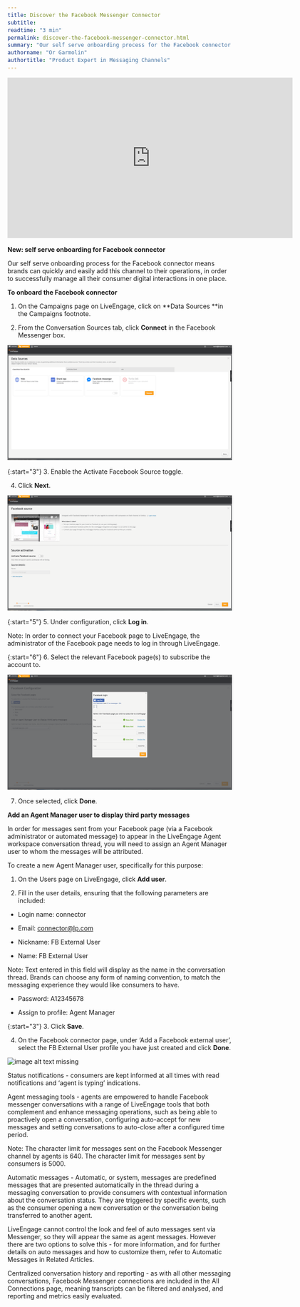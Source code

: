 ```yaml
---
title: Discover the Facebook Messenger Connector
subtitle:
readtime: "3 min"
permalink: discover-the-facebook-messenger-connector.html
summary: "Our self serve onboarding process for the Facebook connector means brands can quickly and easily add this channel to their operations."
authorname: "Or Garmolin"
authortitle: "Product Expert in Messaging Channels"
---
```


<div style="display: block; position: relative; max-width: 100%;"><div class="iframecontainer"><iframe src="https://player.vimeo.com/video/238902683" width="640" height="360" frameborder="0" webkitallowfullscreen mozallowfullscreen allowfullscreen></iframe></div></div>

**New: self serve onboarding for Facebook connector**

Our self serve onboarding process for the Facebook connector means brands can quickly and easily add this channel to their operations, in order to successfully manage all their consumer digital interactions in one place.

**To onboard the Facebook connector**

1. On the Campaigns page on LiveEngage, click on **Data Sources **in the Campaigns footnote.

2. From the Conversation Sources tab, click **Connect** in the Facebook Messenger box.

![image alt text](img/fbdatasources.png)


{:start="3"}
3. Enable the Activate Facebook Source toggle.

4. Click **Next**.

![image alt text](img/fbsource.png)


{:start="5"}
5. Under configuration, click **Log in**.

<div class="note">Note: In order to connect your Facebook page to LiveEngage, the administrator of the Facebook page needs to log in through LiveEngage.</div>

{:start="6"}
6. Select the relevant Facebook page(s) to subscribe the account to.

![image alt text](img/fbpages.png)

7. Once selected, click **Done**.

**Add an Agent Manager user to display third party messages**

In order for messages sent from your Facebook page (via a Facebook administrator or automated message) to appear in the LiveEngage Agent workspace conversation thread, you will need to assign an Agent Manager user to whom the messages will be attributed.

To create a new Agent Manager user, specifically for this purpose:

1. On the Users page on LiveEngage, click **Add user**.

2. Fill in the user details, ensuring that the following parameters are included:

 * Login name: connector

 * Email: [connector@lp.com](mailto:connector@lp.com)

 * Nickname: FB External User

 * Name: FB External User

<div class="note">Note: Text entered in this field will display as the name in the conversation thread. Brands can choose any form of naming convention, to match the messaging experience they would like consumers to have.</div>

 * Password: A12345678

 * Assign to profile: Agent Manager

{:start="3"}
3. Click **Save**.

4. On the Facebook connector page, under ‘Add a Facebook external user’, select the FB External User profile you have just created and click **Done**.

![image alt text](img/fbconfig.png) missing

<div class="note>Note: Brands are able to connect multiple Facebook pages to their account and route each number to a separate skill. If you have more than one Facebook page attached to your account and you would like to route them to separate skills, please contact your LivePerson administrator.</div>

Did you know? Facebook pages have several features that can enhance your LiveEngage Facebook operations. These can be found in your Facebook page settings, under messaging settings.

* Greeting: sends a response the first time a consumer opens a conversation with your brand on messenger.

* Response assistant: allows you to send custom instant replies to anyone who messages your page.

* Response time: displays SLAs you can customize yourself e.g. *Typically replies within an hour*.

* Offline response: lets customers know you are offline but will respond soon e.g. *Hi, we’re away right now but we’ll get back to you shortly*.

The messages above will display in the agent workspace. Just like messages sent by agents, they have a character limit of 640.

**Why use Facebook to connect with your consumers?**

* Meet consumers where they are — Be available in your consumer’s pocket without the need to develop an app or create an adoption strategy.

* Foster long-term connections — Facebook Messenger offers consumers a familiar and  seamless way to instantaneously connect with a brand.

* Manage conversations at scale — Our connection center is optimized for messaging, allowing agents to easily handle large volumes of conversations.

* Analyze and optimize - Track and report on all Facebook Messenger interactions with detailed performance metrics.

LiveEngage is now seamlessly integrated into Facebook Messenger, offering your brand the opportunity to tap into the millions of consumers connecting on it. Set up is easy and allows your agents to create ongoing connections with valuable customers right away.  

**Use LiveEngage and Messenger for service, sales, and post-purchase support:**

**Integrate live assistance with messenger bots** — Bots can offer service and sales assistance to customers directly through Facebook Messenger, with seamless transition to a human agent available as and when required.

**Use Facebook widgets to launch new connections straight from your website** — When consumers opt-in to receive purchase confirmation and updates during the checkout process, a Facebook Messenger conversation will automatically open with the purchase details, creating a personal connection between the consumer and the brand that can be continued at any time.

**Facebook operations managed at scale**

Skill routing - brands are now able to connect multiple Facebook pages to their account and route each page to a separate skill, enabling them to implement large scale messaging operations. Brands therefore have the choice between two routing methods for Facebook integrations:

* **Routing based on entry point*: each Facebook page is routed to a separate skill.**

* **The specialized manual approach**: all conversations are routed to a default skill. When required, agents within the default skill can transfer the conversations on to a specific skills of their choosing.

CSAT - the moment an agent closes a conversation on Facebook, a structured message will appear to the customer asking them to rate their satisfaction with the messaging experience on a predefined scale. The CSAT % will subsequently display to the agent in real time, using Facebook’s quick response capability.

The CSAT question can be customized based on the consumer’s language, or per messaging connector, enabling brands to obtain the most accurate response possible. Brands can choose to have a custom question for the Facebook connector as a whole or one custom question for all connectors on their account (including Google My Business and Twilio SMS). Question configuration requires support from LivePerson Consulting Services.

![image alt text](img/fbcsat.png)

Status notifications - consumers are kept informed at all times with read notifications and ‘agent is typing’ indications.

Agent messaging tools - agents are empowered to handle Facebook messenger conversations with a range of LiveEngage tools that both complement and enhance messaging operations, such as being able to proactively open a conversation, configuring auto-accept for new messages and setting conversations to auto-close after a configured time period.

<div class="note">Note: The character limit for messages sent on the Facebook Messenger channel by agents is 640. The character limit for messages sent by consumers is 5000.</div>

Automatic messages - Automatic, or system, messages are predefined messages that are presented automatically in the thread during a messaging conversation to provide consumers with contextual information about the conversation status. They are triggered by specific events, such as the consumer opening a new conversation or the conversation being transferred to another agent.

LiveEngage cannot control the look and feel of auto messages sent via Messenger, so they will appear the same as agent messages. However there are two options to solve this - for more information, and for further details on auto messages and how to customize them, refer to Automatic Messages in Related Articles.

Centralized conversation history and reporting - as with all other messaging conversations, Facebook Messenger connections are included in the All Connections page, meaning transcripts can be filtered and analysed, and reporting and metrics easily evaluated.
